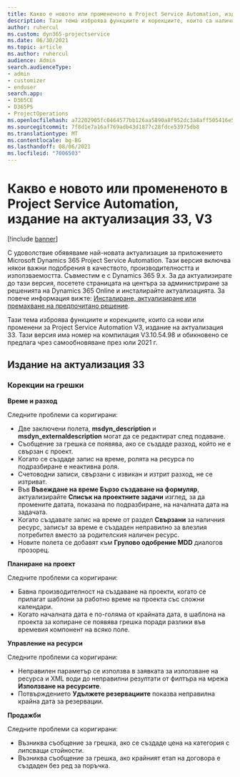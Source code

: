 ```yaml
---
title: Какво е новото или промененото в Project Service Automation, издание на актуализация 33, V3
description: Тази тема изброява функциите и корекциите, които са налични в Project Service Automation V3, издание на актуализация 33, V3.
author: ruhercul
ms.custom: dyn365-projectservice
ms.date: 06/30/2021
ms.topic: article
ms.author: ruhercul
audience: Admin
search.audienceType:
- admin
- customizer
- enduser
search.app:
- D365CE
- D365PS
- ProjectOperations
ms.openlocfilehash: a72202905fc0464577bb126aa5890a8f952dc3a8aff505416e535b42b53df7db
ms.sourcegitcommit: 7f8d1e7a16af769adb43d1877c28fdce53975db8
ms.translationtype: MT
ms.contentlocale: bg-BG
ms.lasthandoff: 08/06/2021
ms.locfileid: "7006503"
---
```

# <a name="whats-new-or-changed-in-project-service-automation-update-release-33-v3"></a>Какво е новото или промененото в Project Service Automation, издание на актуализация 33, V3

[!include [banner](../includes/psa-now-project-operations.md)]

С удоволствие обявяваме най-новата актуализация за приложението Microsoft Dynamics 365 Project Service Automation. Тази версия включва някои важни подобрения в качеството, производителността и използваемостта. Съвместим е с Dynamics 365 9.x. За да актуализирате до тази версия, посетете страницата на центъра за администриране за решенията на Dynamics 365 Online и инсталирайте актуализацията. За повече информация вижте: [Инсталиране, актуализиране или премахване на предпочитано решение](/power-platform/admin/install-remove-preferred-solution).

Тази тема изброява функциите и корекциите, които са нови или променени за Project Service Automation V3, издание на актуализация 33. Тази версия има номер на компилация V3.10.54.98 и обикновено се предлага чрез самообновяване през юли 2021 г.

## <a name="update-release-33"></a>Издание на актуализация 33

### <a name="bug-fixes"></a>Корекции на грешки

**Време и разход**

Следните проблеми са коригирани:

- Две заключени полета, **msdyn_description** и **msdyn_externaldescription** могат да се редактират след подаване.
- Съобщение за грешка се появява, ако се създаде разход, който не е свързан с проект.
- Когато се създаде запис на време, ролята на ресурса по подразбиране е неактивна роля.
- Счетоводни записи, свързани с извикан и изтрит разход, не се изтриват.
- Във **Въвеждане на време Бързо създаване на формуляр**, актуализирайте **Списък на проектните задачи** изглед, за да промените датата, показана по подразбиране, на началната дата на задачата.
- Когато създавате запис на време от раздел **Свързани** за наличния ресурс, записът за време е създаден неправилно за влезлия потребител вместо за родителския наличен ресурс.
- Новите полета се добавят към **Групово одобрение MDD** диалогов прозорец.

**Планиране на проект**

Следните проблеми са коригирани:
- Бавна производителност на създаване на проекти, когато се прилагат шаблони за работно време на проекта със сложни календари.
- Когато началната дата е по-голяма от крайната дата, в шаблона на проекта за копиране се появява грешка поради разлики във времевия компонент на всяко поле.

**Управление на ресурси**

Следните проблеми са коригирани:
- Неправилен параметър се използва в заявката за използване на ресурса и XML води до неправилни резултати от филтъра на мрежа **Използване на ресурсите**.
- Потвърждението **Удължете резервациите** показва неправилна крайна дата за резервации.

**Продажби**

Следните проблеми са коригирани:
- Възниква съобщение за грешка, ако се създаде цена на категория с липсващи стойности.
- Възниква съобщение за грешка, ако крайният етап на договора е създаден без ред за поръчка.
